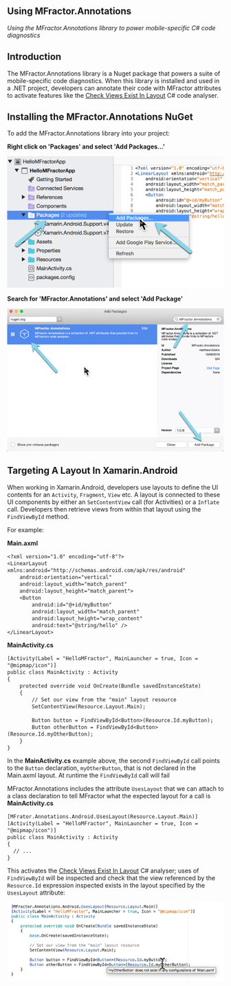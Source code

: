 
## Using MFractor.Annotations

*Using the MFractor.Annotations library to power mobile-specific C# code diagnostics*

## Introduction

The MFractor.Annotations library is a Nuget package that powers a suite of mobile-specific code diagnostics. When this library is installed and used in a .NET project, developers can annotate their code with MFractor attributes to activate features like the [Check Views Exist In Layout](/code-analysis/csharp/android/#check-views-exist-in-layout) C# code analyser.

## Installing the MFractor.Annotations NuGet

To add the MFractor.Annotations library into your project:

**Right click on 'Packages' and select 'Add Packages...'**

![Adding a package to a project](/img/annotations/add-packages.png)

**Search for 'MFractor.Annotations' and select 'Add Package'**

![Adding a package to a project](/img/annotations/mfractor-annotations.png)

## Targeting A Layout In Xamarin.Android

When working in Xamarin.Android, developers use layouts to define the UI contents for an `Activity`, `Fragment`, `View` etc. A layout is connected to these UI components by either an `SetContentView` call (for Activities) or a `Inflate` call. Developers then retrieve views from within that layout using the `FindViewById` method.

For example:

**Main.axml**
```
<?xml version="1.0" encoding="utf-8"?>
<LinearLayout xmlns:android="http://schemas.android.com/apk/res/android"
    android:orientation="vertical"
    android:layout_width="match_parent"
    android:layout_height="match_parent">
    <Button
        android:id="@+id/myButton"
        android:layout_width="match_parent"
        android:layout_height="wrap_content"
        android:text="@string/hello" />
</LinearLayout>
```

**MainActivity.cs**
```
[Activity(Label = "HelloMFractor", MainLauncher = true, Icon = "@mipmap/icon")]
public class MainActivity : Activity
{
    protected override void OnCreate(Bundle savedInstanceState)
    {
        // Set our view from the "main" layout resource
        SetContentView(Resource.Layout.Main);

        Button button = FindViewById<Button>(Resource.Id.myButton);
        Button otherButton = FindViewById<Button>(Resource.Id.myOtherButton);
    }
}
```

In the **MainActivity.cs** example above, the second `FindViewById` call points to the `Button` declaration, `myOtherButton`, that is not declared in the Main.axml layout. At runtime the `FindViewById` call will fail

MFractor.Annotations includes the attribute `UsesLayout` that we can attach to a class declaration to tell MFractor what the expected layout for a call is
**MainActivity.cs**
```
[MFrator.Annotations.Android.UsesLayout(Resource.Layout.Main)]
[Activity(Label = "HelloMFractor", MainLauncher = true, Icon = "@mipmap/icon")]
public class MainActivity : Activity
{
  // ...
}
```

 This activates the [Check Views Exist In Layout](/code-analysis/csharp/android/#check-views-exist-in-layout) C# analyser; uses of `FindViewById` will be inspected and check that the view referenced by the `Resource.Id` expression inspected exists in the layout specified by the `UsesLayout` attribute:

 ![Validating id usages with the UsesLayout attribute](/img/annotations/missing-view.png)
